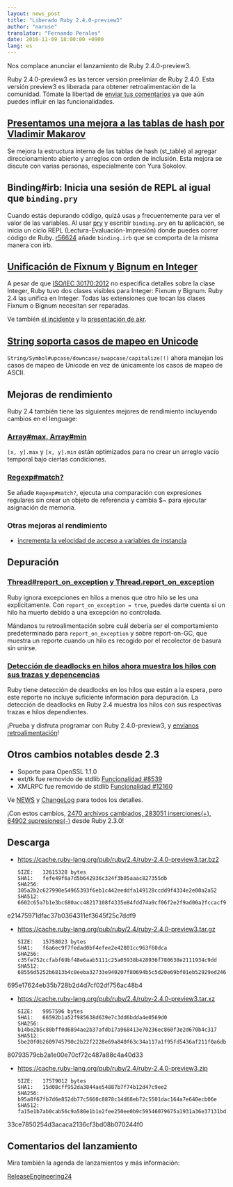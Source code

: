 ```yaml
---
layout: news_post
title: "Liberado Ruby 2.4.0-preview3"
author: "naruse"
translator: "Fernando Perales"
date: 2016-11-09 18:00:00 +0900
lang: es
---
```


Nos complace anunciar el lanzamiento de Ruby 2.4.0-preview3.

Ruby 2.4.0-preview3 es las tercer versión preelimiar de Ruby 2.4.0.
Esta versión preview3 es liberada para obtener retroalimentación de la comunidad.
Tómate la libertad de
[enviar tus comentarios](https://bugs.ruby-lang.org/projects/ruby/wiki/HowToReport)
ya que aún puedes influir en las funcionalidades.

## [Presentamos una mejora a las tablas de hash por Vladimir Makarov](https://bugs.ruby-lang.org/issues/12142)

Se mejora la estructura interna de las tablas de hash (st_table) al agregar direccionamiento
abierto y arreglos con orden de inclusión.
Esta mejora se discute con varias personas, especialmente con Yura Sokolov.

## Binding#irb: Inicia una sesión de REPL al igual que `binding.pry`

Cuando estás depurando código, quizá usas `p` frecuentemente para ver el valor de las variables.
Al usar [pry](https://github.com/pry/pry) y escribir `binding.pry` en tu aplicación, se inicia un ciclo
REPL (Lectura-Evaluación-Impresión) donde puedes correr código de Ruby.
[r56624](https://github.com/ruby/ruby/commit/493e48897421d176a8faf0f0820323d79ecdf94a) añade `binding.irb` que se
comporta de la misma manera con irb.

## [Unificación de Fixnum y Bignum en Integer](https://bugs.ruby-lang.org/issues/12005)

A pesar de que [ISO/IEC 30170:2012](http://www.iso.org/iso/iso_catalogue/catalogue_tc/catalogue_detail.htm?csnumber=59579) no especifica detalles sobre la clase Integer,
Ruby tuvo dos clases visibles para Integer: Fixnum y Bignum.
Ruby 2.4 las unifica en Integer.
Todas las extensiones que tocan las clases Fixnum o Bignum necesitan ser reparadas.

Ve también [el incidente](https://bugs.ruby-lang.org/issues/12005) y la [presentación de akr](http://www.a-k-r.org/pub/2016-09-08-rubykaigi-unified-integer.pdf).

## [String soporta casos de mapeo en Unicode](https://bugs.ruby-lang.org/issues/10085)

`String/Symbol#upcase/downcase/swapcase/capitalize(!)` ahora manejan
los casos de mapeo de Unicode en vez de únicamente los casos de mapeo de ASCII.

## Mejoras de rendimiento

Ruby 2.4 también tiene las siguientes mejores de rendimiento incluyendo cambios
en el lenguage:

### [Array#max, Array#min](https://bugs.ruby-lang.org/issues/12172)

`[x, y].max` y `[x, y].min` están optimizados para no crear un arreglo vacío temporal
bajo ciertas condiciones.

### [Regexp#match?](https://bugs.ruby-lang.org/issues/8110)

Se añade `Regexp#match?`, ejecuta una comparación con expresiones regulares sin crear
un objeto de referencia y cambia $~ para ejecutar asignación de memoria.

### Otras mejoras al rendimiento

* [incrementa la velocidad de acceso a variables de instancia](https://bugs.ruby-lang.org/issues/12274)

## Depuración

### [Thread#report_on_exception y Thread.report_on_exception](https://bugs.ruby-lang.org/issues/6647)

Ruby ignora excepciones en hilos a menos que otro hilo se les una explicitamente.
Con `report_on_exception = true`,
puedes darte cuenta si un hilo ha muerto debido a una excepción no controlada.

Mándanos tu retroalimentación sobre cuál debería ser el comportamiento
predeterminado para `report_on_exception` y sobre report-on-GC, que
muestra un reporte cuando un hilo es recogido por el recolector de basura sin unirse.

### [Detección de deadlocks en hilos ahora muestra los hilos con sus trazas y depencencias](https://bugs.ruby-lang.org/issues/8214)

Ruby tiene detección de deadlocks en los hilos que están a la espera, pero este reporte
no incluye suficiente información para depuración.
La detección de deadlocks en Ruby 2.4 muestra los hilos con sus respectivas trazas e hilos dependientes.

¡Prueba y disfruta programar con Ruby 2.4.0-preview3, y
[envíanos retroalimentación](https://bugs.ruby-lang.org/projects/ruby/wiki/HowToReport)!

## Otros cambios notables desde 2.3

* Soporte para OpenSSL 1.1.0
* ext/tk fue removido de stdlib [Funcionalidad #8539](https://bugs.ruby-lang.org/issues/8539)
* XMLRPC fue removido de stdlib [Funcionalidad #12160](https://bugs.ruby-lang.org/issues/12160)

Ve [NEWS](https://github.com/ruby/ruby/blob/v2_4_0_preview3/NEWS)
y [ChangeLog](https://github.com/ruby/ruby/blob/v2_4_0_preview3/ChangeLog)
para todos los detalles.

¡Con estos cambios,
[2470 archivos cambiados, 283051 inserciones(+), 64902 supresiones(-)](https://github.com/ruby/ruby/compare/v2_3_0...v2_4_0_preview3)
desde Ruby 2.3.0!

## Descarga

* <https://cache.ruby-lang.org/pub/ruby/2.4/ruby-2.4.0-preview3.tar.bz2>

      SIZE:   12615328 bytes
      SHA1:   fefe49f6a7d5b642936c324f3b05aaac827355db
      SHA256: 305a2b2c627990e54965393f6eb1c442eeddfa149128ccdd9f4334e2e00a2a52
      SHA512: 6602c65a7b1e3bc680acc48217108f4335e84fdd74a9cf06f2e2f9ad00a2fccacf9fa035a912bc9d5cc3f0c7a5
e21475971dfac37b0364311ef3645f25c7ddf9

* <https://cache.ruby-lang.org/pub/ruby/2.4/ruby-2.4.0-preview3.tar.gz>

      SIZE:   15758023 bytes
      SHA1:   f6a6ec9f7fedad0bf4efee2e42801cc963f60dca
      SHA256: c35fe752ccfabf69bf48e6aab5111c25a05938b428936f780638e2111934c9dd
      SHA512: 68556d5252b6813b4c8eeba32733e940207f80694b5c5d20e69bf01eb52929ed2466496b05a895a5ad4831d430
695e17624eb35b728b2d4d7cf02df756ac48b4

* <https://cache.ruby-lang.org/pub/ruby/2.4/ruby-2.4.0-preview3.tar.xz>

      SIZE:   9957596 bytes
      SHA1:   66592b1a52f985638d639e7c3dd6bdda4e0569d0
      SHA256: b14be2b5c80bff0d6894ae2b37afdb17a968413e70236ec860f3e2d670b4c317
      SHA512: 5be20f0b2609745790c2b22f2228e69a840f63c34a117a1f95fd5436af211f0a6db2758d513d3e095a2d97c53c
80793579cb2a1e00e70cf72c487a88c4a40d33

* <https://cache.ruby-lang.org/pub/ruby/2.4/ruby-2.4.0-preview3.zip>

      SIZE:   17579012 bytes
      SHA1:   15d08cff952da3844ae54887b7f74b12d47c9ee2
      SHA256: b95a8f67fb7d6e852db77c5660c8878c14d68eb72c5501dac164a7e640ecb06e
      SHA512: fa15e1b7ab0cab56c9a580e1b1e2fee250ee0b9c59546079675a1931a36e37131bd37d64033c75e05d8e9d9fcc
33ce7850254d3acaca2136cf3bd08b070244f0

## Comentarios del lanzamiento

Mira también la agenda de lanzamientos y más información:

[ReleaseEngineering24](https://bugs.ruby-lang.org/projects/ruby-trunk/wiki/ReleaseEngineering24)
